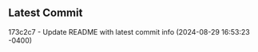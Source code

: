 
## Latest Commit
173c2c7 - Update README with latest commit info (2024-08-29 16:53:23 -0400) <Yunxi-Zhou>
